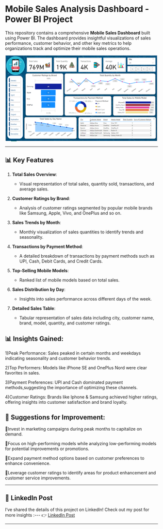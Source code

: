 # Mobile Sales Analysis Dashboard - Power BI Project

This repository contains a comprehensive **Mobile Sales Dashboard** built using Power BI. The dashboard provides insightful visualizations of sales performance, customer behavior, and other key metrics to help organizations track and optimize their mobile sales operations.

![Mobile Sales Dashboard](mobile%20sales%20dashboard.png)

---

## 📊 Key Features

1. **Total Sales Overview**:
   - Visual representation of total sales, quantity sold, transactions, and average sales.

2. **Customer Ratings by Brand**:
   - Analysis of customer ratings segmented by popular mobile brands like Samsung, Apple, Vivo, and OnePlus and so on.

3. **Sales Trends by Month**:
   - Monthly visualization of sales quantities to identify trends and seasonality.

4. **Transactions by Payment Method**:
   - A detailed breakdown of transactions by payment methods such as UPI, Cash, Debit Cards, and Credit Cards.

5. **Top-Selling Mobile Models**:
   - Ranked list of mobile models based on total sales.

6. **Sales Distribution by Day**:
   - Insights into sales performance across different days of the week.

7. **Detailed Sales Table**:
   - Tabular representation of sales data including city, customer name, brand, model, quantity, and customer ratings.


     
## 📊 Insights Gained:
1)Peak Performance: Sales peaked in certain months and weekdays indicating seasonality and customer behavior trends.

2)Top Performers: Models like iPhone SE and OnePlus Nord were clear favorites in sales.

3)Payment Preferences: UPI and Cash dominated payment methods,suggesting the importance of optimizing these channels.

4)Customer Ratings: Brands like Iphone & Samsung achieved higher ratings, offering insights into customer satisfaction and brand loyalty.

## 💸 Suggestions for Improvement:

🔹Invest in marketing campaigns during peak months to capitalize on demand.

🔹Focus on high-performing models while analyzing low-performing models for potential improvements or promotions.

🔹Expand payment method options based on customer preferences to enhance convenience.

🔹Leverage customer ratings to identify areas for product enhancement and customer service improvements.

---

## 🔗 LinkedIn Post
I’ve shared the details of this project on LinkedIn! Check out my post for more insights  :---
👉 [LinkedIn Post](https://www.linkedin.com/posts/akanksha-bhagat-7855b0281_powerbi-datadrivendecisions-dashboarddesign-activity-7279895788581756928-JoV0?utm_source=share&utm_medium=member_desktop)

---


